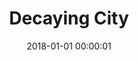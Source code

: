 ---
layout: post
title: Decaying City
description:
date: 2018-01-01 00:00:01
loQualPath: /2018/01/decaying-city/decaying-city-compressed.jpg
hiQualPath: /2018/01/decaying-city/decaying-city.jpg
---